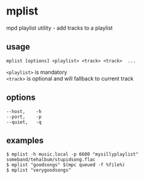 # mplist

mpd playlist utility - add tracks to a playlist

## usage

`mplist [options] <playlist> <track> <track>  ...`

`<playlist>` is mandatory  
`<track>` is optional and will fallback to current track

## options

`--host,    -h`  
`--port,    -p`  
`--quiet,   -q`  

## examples
```
$ mplist -h music.local -p 6600 "mysillyplaylist" someband/tehalbum/stupidsong.flac
$ mplist "goodsongs" $(mpc queued -f %file%)
$ mplist "verygoodsongs"
```
